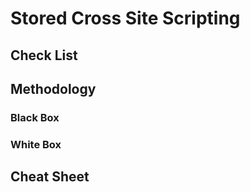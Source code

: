# Stored Cross Site Scripting

## Check List

## Methodology

### Black Box

### White Box

## Cheat Sheet
